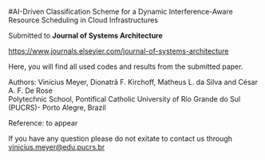 #AI-Driven Classification Scheme for a Dynamic Interference-Aware Resource Scheduling in Cloud Infrastructures

Submitted to **Journal of Systems Architecture**

https://www.journals.elsevier.com/journal-of-systems-architecture

Here, you will find all used codes and results from the submitted paper.</br>


Authors: Vinícius Meyer, Dionatrã F. Kirchoff, Matheus L. da Silva and César A. F. De Rose</br> 
Polytechnic School, Pontifical Catholic University of Rio Grande do Sul (PUCRS)- Porto Alegre, Brazil</br> 

Reference: to appear</br> 

If you have any question please do not exitate to contact us through vinicius.meyer@edu.pucrs.br</br>


